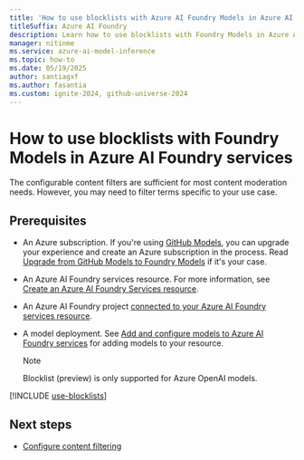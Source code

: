 ```yaml
---
title: 'How to use blocklists with Azure AI Foundry Models in Azure AI Foundry Service'
titleSuffix: Azure AI Foundry
description: Learn how to use blocklists with Foundry Models in Azure AI Foundry Service.
manager: nitinme
ms.service: azure-ai-model-inference
ms.topic: how-to
ms.date: 05/19/2025
author: santiagxf
ms.author: fasantia
ms.custom: ignite-2024, github-universe-2024
---
```


# How to use blocklists with Foundry Models in Azure AI Foundry services

The configurable content filters are sufficient for most content moderation needs. However, you may need to filter terms specific to your use case. 

## Prerequisites

* An Azure subscription. If you're using [GitHub Models](https://docs.github.com/en/github-models/), you can upgrade your experience and create an Azure subscription in the process. Read [Upgrade from GitHub Models to Foundry Models](quickstart-github-models.md) if it's your case.

* An Azure AI Foundry services resource. For more information, see [Create an Azure AI Foundry Services resource](../../../ai-services/multi-service-resource.md?context=/azure/ai-services/model-inference/context/context).

* An Azure AI Foundry project [connected to your Azure AI Foundry services resource](configure-project-connection.md).

* A model deployment. See [Add and configure models to Azure AI Foundry services](create-model-deployments.md) for adding models to your resource.

    > [!NOTE]
    > Blocklist (preview) is only supported for Azure OpenAI models.

[!INCLUDE [use-blocklists](../../includes/use-blocklists.md)]

## Next steps

* [Configure content filtering](configure-content-filters.md)
